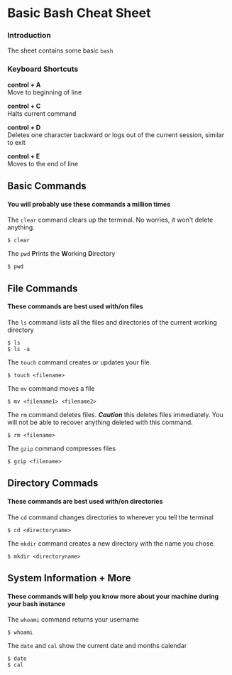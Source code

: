 # Basic Bash Cheat Sheet

### Introduction
The sheet contains some basic `bash`

### Keyboard Shortcuts
**control + A**\
Move to beginning of line

**control + C**\
Halts current command

**control + D**\
Deletes one character backward or logs out of the current session, similar to exit

**control + E**\
Moves to the end of line

## Basic Commands
#### You will probably use these commands a million times

The `clear` command clears up the terminal. No worries, it won't delete anything.
```
$ clear
```

The `pwd` **P**rints the **W**orking **D**irectory
```
$ pwd
```

## File Commands
#### These commands are best used with/on files

The `ls` command lists all the files and directories of the current working directory
```
$ ls 
$ ls -a
```
The `touch` command creates or updates your file.
```
$ touch <filename>
```
The `mv` command moves a file
```
$ mv <filename1> <filename2>
```

The `rm` command deletes files. ***Caution*** this deletes files immediately. You will not be able to recover anything deleted with this command.
```
$ rm <filename>
```


The `gzip` command compresses files
```
$ gzip <filename>
```

## Directory Commads
#### These commands are best used with/on directories

The `cd` command changes directories to wherever you tell the terminal
```
$ cd <directoryname>
```

The `mkdir` command creates a new directory with the name you chose.
```
$ mkdir <directoryname>
```
## System Information + More
#### These commands will help you know more about your machine during your bash instance

The `whoami` command returns your username
```
$ whoami
```

The `date` and `cal` show the current date and months calendar
```
$ date
$ cal
```
